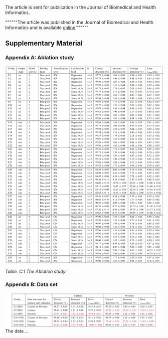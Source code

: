 
The article is sent for publication in the Journal of Biomedical and Health Informatics.

""""""The article was published in the Journal of Biomedical and Health Informatics and is available 
[online](https://ieeexplore.ieee.org/document/9216477).""""""

## Supplementary Material


### Appendix A: Ablation study


![Example Workflow](./images/ablation_studies_large.png)

*Table. C.1 The Ablation study*

### Appendix B: Data set

![Example Workflow](./images/result_species.png)
The data ...

